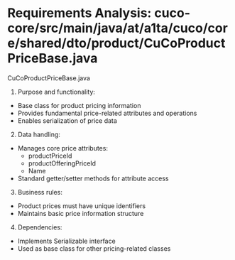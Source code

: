 # Requirements Analysis: cuco-core/src/main/java/at/a1ta/cuco/core/shared/dto/product/CuCoProductPriceBase.java

CuCoProductPriceBase.java
1. Purpose and functionality:
- Base class for product pricing information
- Provides fundamental price-related attributes and operations
- Enables serialization of price data

2. Data handling:
- Manages core price attributes:
  - productPriceId
  - productOfferingPriceId
  - Name
- Standard getter/setter methods for attribute access

3. Business rules:
- Product prices must have unique identifiers
- Maintains basic price information structure

4. Dependencies:
- Implements Serializable interface
- Used as base class for other pricing-related classes